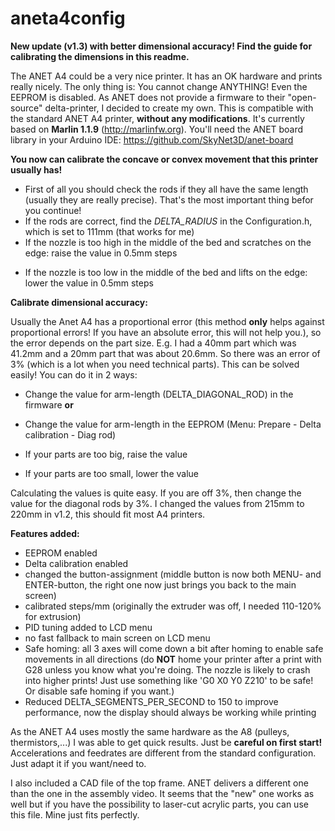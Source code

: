 # aneta4config

<b>New update (v1.3) with better dimensional accuracy! Find the guide for calibrating the dimensions in this readme.</b>

The ANET A4 could be a very nice printer. It has an OK hardware and prints really nicely.
The only thing is: You cannot change ANYTHING! Even the EEPROM is disabled.
As ANET does not provide a firmware to their "open-source" delta-printer, I decided to create my own.
This is compatible with the standard ANET A4 printer, <b>without any modifications</b>.
It's currently based on <b>Marlin 1.1.9</b> (http://marlinfw.org).
You'll need the ANET board library in your Arduino IDE: https://github.com/SkyNet3D/anet-board

<b>You now can calibrate the concave or convex movement that this printer usually has!</b>
  - First of all you should check the rods if they all have the same length (usually they are really precise). That's the most important thing befor you continue!
  - If the rods are correct, find the <i>DELTA_RADIUS</i> in the Configuration.h, which is set to 111mm (that works for me)
  - If the nozzle is too high in the middle of the bed and scratches on the edge: raise the value in 0.5mm steps</p>
  - If the nozzle is too low in the middle of the bed and lifts on the edge: lower the value in 0.5mm steps</p>
  
<b>Calibrate dimensional accuracy:</b>

Usually the Anet A4 has a proportional error (this method <b>only</b> helps against proportional errors! If you have an absolute error, this will not help you.), so the error depends on the part size. E.g. I had a 40mm part which was 41.2mm and a 20mm part that was about 20.6mm. So there was an error of 3% (which is a lot when you need technical parts).
This can be solved easily!
You can do it in 2 ways:
  - Change the value for arm-length (DELTA_DIAGONAL_ROD) in the firmware <b>or</b>
  - Change the value for arm-length in the EEPROM (Menu: Prepare - Delta calibration - Diag rod)
  
  - If your parts are too big, raise the value
  - If your parts are too small, lower the value
  
  Calculating the values is quite easy. If you are off 3%, then change the value for the diagonal rods by 3%.
  I changed the values from 215mm to 220mm in v1.2, this should fit most A4 printers.

<b>Features added:</b>
- EEPROM enabled
- Delta calibration enabled
- changed the button-assignment (middle button is now both MENU- and ENTER-button, the right one now just brings you back to the main screen)
- calibrated steps/mm (originally the extruder was off, I needed 110-120% for extrusion)
- PID tuning added to LCD menu
- no fast fallback to main screen on LCD menu
- Safe homing: all 3 axes will come down a bit after homing to enable safe movements in all directions (do <b>NOT</b> home your printer after a print with G28 unless you know what you're doing. The nozzle is likely to crash into higher prints! Just use something like 'G0 X0 Y0 Z210' to be safe! Or disable safe homing if you want.)
- Reduced DELTA_SEGMENTS_PER_SECOND to 150 to improve performance, now the display should always be working while printing

As the ANET A4 uses mostly the same hardware as the A8 (pulleys, thermistors,...) I was able to get quick results.
Just be <b>careful on first start!</b> Accelerations and feedrates are different from the standard configuration. Just adapt it if you want/need to.

I also included a CAD file of the top frame. ANET delivers a different one than the one in the assembly video. It seems that the "new" one works as well but if you have the possibility to laser-cut acrylic parts, you can use this file. Mine just fits perfectly.
